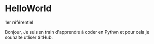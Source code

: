 # HelloWorld
1er référentiel

Bonjour,
Je suis en train d'apprendre à coder en Python et pour cela je souhaite utliser GitHub.
